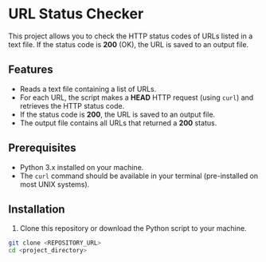 # URL Status Checker

This project allows you to check the HTTP status codes of URLs listed in a text file. If the status code is **200** (OK), the URL is saved to an output file.

## Features

- Reads a text file containing a list of URLs.
- For each URL, the script makes a **HEAD** HTTP request (using `curl`) and retrieves the HTTP status code.
- If the status code is **200**, the URL is saved to an output file.
- The output file contains all URLs that returned a **200** status.

## Prerequisites

- Python 3.x installed on your machine.
- The `curl` command should be available in your terminal (pre-installed on most UNIX systems).

## Installation

1. Clone this repository or download the Python script to your machine.

```bash
git clone <REPOSITORY_URL>
cd <project_directory>
